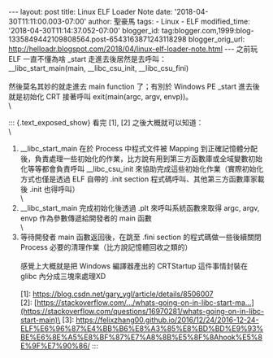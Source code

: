 \-\-- layout: post title: Linux ELF Loader Note date:
\'2018-04-30T11:11:00.003-07:00\' author: 聖豪馬 tags: - Linux - ELF
modified\_time: \'2018-04-30T11:14:37.052-07:00\' blogger\_id:
tag:blogger.com,1999:blog-1335849442109808564.post-6543163871243118298
blogger\_orig\_url:
http://helloadr.blogspot.com/2018/04/linux-elf-loader-note.html \-\--
之前玩 ELF 一直不懂為啥 \_start 走進去後居然是去呼叫：\
\_\_libc\_start\_main(main, \_\_libc\_csu\_init, \_\_libc\_csu\_fini)\
\
然後莫名其妙的就走進去 main function 了；有別於 Windows PE \_start
進去後就是初始化 CRT 接著呼叫 exit(main(argc, argv, envp))。\
\

::: {.text_exposed_show}
看完 \[1\], \[2\] 之後大概就可以知道：\
\
1. \_\_libc\_start\_main 在於 Process 中程式文件被 Mapping
到正確記憶體分配後，負責處理一些初始化的作業，比方說有用到第三方函數庫或全域變數初始化等等都會負責呼叫
\_\_libc\_csu\_init 來協助完成這些初始化作業（實際初始化方式也僅是透過
ELF 自帶的 .init section 程式碼呼叫、其他第三方函數庫家載後 .init
也得呼叫）\
\
2. \_\_libc\_start\_main 完成初始化後透過 .plt 來呼叫系統函數來取得
argc, argv, envp 作為參數傳遞給開發者的 main 函數\
\
3. 等待開發者 main 函數返回後，在跳至 .fini section
的程式碼做一些後續關閉 Process 必要的清理作業（比方說記憶體回收之類的）\
\
感覺上大概就是把 Windows 編譯器產出的 CRTStartup 這件事情封裝在 glibc
內分成三塊來處理XD\
\
\[1\]: <https://blog.csdn.net/gary_ygl/article/details/8506007>\
\[2\]:
[https://stackoverflow.com/.../whats-going-on-in-libc-start-ma...](https://stackoverflow.com/questions/16970281/whats-going-on-in-libc-start-main)\
\[3\]:
https://felixzhang00.github.io/2016/12/24/2016-12-24-ELF%E6%96%87%E4%BB%B6%E8%A3%85%E8%BD%BD%E9%93%BE%E6%8E%A5%E8%BF%87%E7%A8%8B%E5%8F%8Ahook%E5%8E%9F%E7%90%86/
:::
